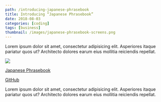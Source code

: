 ```yaml
---
path: /introducing-japanese-phrasebook
title: Introducing “Japanese Phrasebook”
date: 2018-08-03
categories: [coding]
tags: [business]
thumbnail: /images/japanese-phrasebook-screens.png
---
```


Lorem ipsum dolor sit amet, consectetur adipisicing elit. Asperiores itaque pariatur quos ut? Architecto dolores earum eius mollitia reiciendis repellat.

[![](/images/japanese-phrasebook-screens.png)](https://www.japanese-phrasebook.com)

[Japanese Phrasebook](https://www.japanese-phrasebook.com)

[GitHub](https://github.com/Lorti/phrasebook)

Lorem ipsum dolor sit amet, consectetur adipisicing elit. Asperiores itaque pariatur quos ut? Architecto dolores earum eius mollitia reiciendis repellat.
